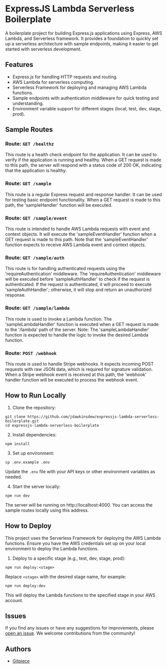 # ExpressJS Lambda Serverless Boilerplate

A boilerplate project for building Express.js applications using Express, AWS Lambda, and Serverless framework. It provides a foundation to quickly set up a serverless architecture with sample endpoints, making it easier to get started with serverless development.

## Features

- Express.js for handling HTTP requests and routing.
- AWS Lambda for serverless computing.
- Serverless Framework for deploying and managing AWS Lambda functions.
- Sample endpoints with authentication middleware for quick testing and understanding.
- Environment variable support for different stages (local, test, dev, stage, prod).

## Sample Routes

### Route: `GET /healthz`

This route is a health check endpoint for the application. It can be used to verify if the application is running and healthy. When a GET request is made to this path, the server will respond with a status code of 200 OK, indicating that the application is healthy.

### Route: `GET /sample`

This route is a regular Express request and response handler. It can be used for testing basic endpoint functionality. When a GET request is made to this path, the 'sampleHandler' function will be executed.

### Route: `GET /sample/event`

This route is intended to handle AWS Lambda requests with event and context objects. It will execute the 'sampleEventHandler' function when a GET request is made to this path. Note that the 'sampleEventHandler' function expects to receive AWS Lambda event and context objects.

### Route: `GET /sample/auth`

This route is for handling authenticated requests using the 'requireAuthentication' middleware. The 'requireAuthentication' middleware will be executed before 'sampleAuthHandler' to check if the request is authenticated. If the request is authenticated, it will proceed to execute 'sampleAuthHandler'; otherwise, it will stop and return an unauthorized response.

### Route: `GET /sample/lambda`

This route is used to invoke a Lambda function. The 'sampleLambdaHandler' function is executed when a GET request is made to the '/lambda' path of the server. Note: The 'sampleLambdaHandler' function is expected to handle the logic to invoke the desired Lambda function.

### Route: `POST /webhook`

This route is used to handle Stripe webhooks. It expects incoming POST requests with raw JSON data, which is required for signature validation. When a Stripe webhook event is received at this path, the 'webhook' handler function will be executed to process the webhook event.

## How to Run Locally

1. Clone the repository:

```
git clone https://github.com/jdawkinsdew/expressjs-lambda-serverless-boilerplate.git
cd expressjs-lambda-serverless-boilerplate
```

2. Install dependencies:

```
npm install
```

3. Set up environment:

```
cp .env.example .env
```

Update the `.env` file with your API keys or other environment variables as needed.

4. Start the server locally:

```
npm run dev
```

The server will be running on http://localhost:4000. You can access the sample routes locally using this address.

## How to Deploy

This project uses the Serverless Framework for deploying the AWS Lambda functions. Ensure you have the AWS credentials set up on your local environment to deploy the Lambda functions.

1. Deploy to a specific stage (e.g., test, dev, stage, prod):

```
npm run deploy:<stage>
```

Replace `<stage>` with the desired stage name, for example:

```
npm run deploy:dev
```

This will deploy the Lambda functions to the specified stage in your AWS account.

## Issues

If you find any issues or have any suggestions for improvements, please [open an issue](https://github.com/jdawkinsdew/expressjs-lambda-serverless-boilerplate/issues). We welcome contributions from the community!

## Authors

- [Gitpiece](https://github.com/jdawkinsdew)
